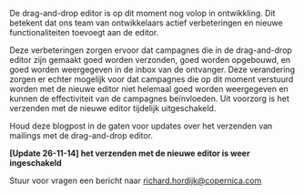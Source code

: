 De drag-and-drop editor is op dit moment nog volop in ontwikkling. Dit
betekent dat ons team van ontwikkelaars actief verbeteringen en nieuwe
functionaliteiten toevoegt aan de editor.

Deze verbeteringen zorgen ervoor dat campagnes die in de drag-and-drop
editor zijn gemaakt goed worden verzonden, goed worden opgebouwd, en
goed worden weergegeven in de inbox van de ontvanger. Deze verandering
zorgen er echter mogelijk voor dat campagnes die op dit moment verstuurd
worden met de nieuwe editor niet helemaal goed worden weergegeven en
kunnen de effectiviteit van de campagnes beïnvloeden. Uit voorzorg is
het verzenden met de nieuwe editor tijdelijk uitgeschakeld.

Houd deze blogpost in de gaten voor updates over het verzenden van
mailings met de drag-and-drop editor.

**[Update 26-11-14] het verzenden met de nieuwe editor is weer
ingeschakeld**

Stuur voor vragen een bericht naar
[richard.hordijk@copernica.com](mailto:richard.hordijk@copernica.com)
